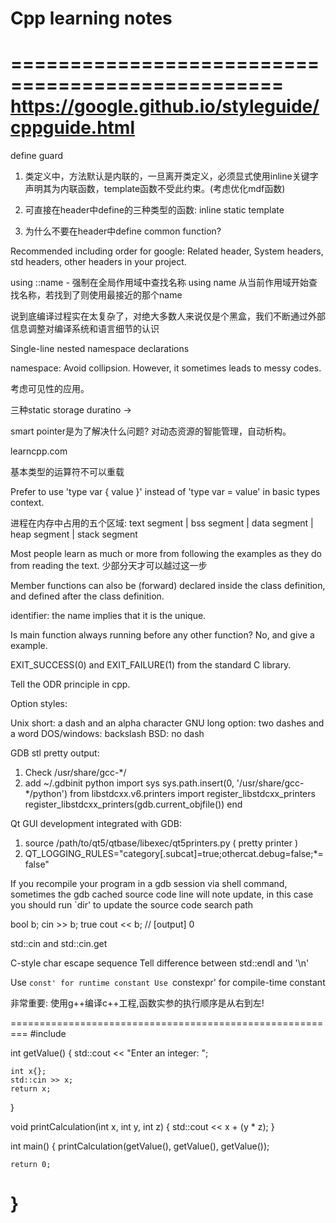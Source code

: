 # Cpp learning notes

=================================================
https://google.github.io/styleguide/cppguide.html
=================================================

define guard


1. 类定义中，方法默认是内联的，一旦离开类定义，必须显式使用inline关键字声明其为内联函数，template函数不受此约束。(考虑优化mdf函数)

2. 可直接在header中define的三种类型的函数: inline static template

3. 为什么不要在header中define common function?


Recommended including order for google:
Related header, System headers, std headers, other headers in your project.

using ::name - 强制在全局作用域中查找名称
using name 从当前作用域开始查找名称，若找到了则使用最接近的那个name

说到底编译过程实在太复杂了，对绝大多数人来说仅是个黑盒，我们不断通过外部信息调整对编译系统和语言细节的认识

Single-line nested namespace declarations

namespace: Avoid collipsion. However, it sometimes leads to messy codes.

考虑可见性的应用。

三种static storage duratino ->

smart pointer是为了解决什么问题? 对动态资源的智能管理，自动析构。

learncpp.com

基本类型的运算符不可以重载

Prefer to use 'type var { value }' instead of 'type var = value' in basic types context.

进程在内存中占用的五个区域:
text segment | bss segment | data segment | heap segment | stack segment

Most people learn as much or more from following the examples as they do from reading the text.
少部分天才可以越过这一步

Member functions can also be (forward) declared inside the class definition, and defined after the class definition.

identifier: the name implies that it is the unique.

Is main function always running before any other function? No, and give a example.

EXIT_SUCCESS(0) and EXIT_FAILURE(1) from the standard C library.

Tell the ODR principle in cpp.

Option styles:

Unix short: a dash and an alpha character
GNU long option: two dashes and a word
DOS/windows: backslash
BSD: no dash

GDB stl pretty output:
1. Check /usr/share/gcc-\*/
2. add ~/.gdbinit
python
import sys
sys.path.insert(0, '/usr/share/gcc-\*/python')
from libstdcxx.v6.printers import register_libstdcxx_printers
register_libstdcxx_printers(gdb.current_objfile())
end

Qt GUI development integrated with GDB:
1. source /path/to/qt5/qtbase/libexec/qt5printers.py ( pretty printer )
2. QT_LOGGING_RULES="category[.subcat]=true;othercat.debug=false;\*=false"


If you recompile your program in a gdb session via shell command,
sometimes the gdb cached source code line will note update, in this case you should
run \`dir' to update the source code search path

bool b; cin >> b;
true<enter>
cout << b; // [output] 0

std::cin and std::cin.get

C-style char escape sequence
Tell difference between std::endl and '\n'

Use `const' for runtime constant
Use `constexpr' for compile-time constant

非常重要: 使用g++编译c++工程,函数实参的执行顺序是从右到左!

=========================================================
#include <iostream>

int getValue()
{
    std::cout << "Enter an integer: ";

    int x{};
    std::cin >> x;
    return x;
}

void printCalculation(int x, int y, int z)
{
    std::cout << x + (y * z);
}

int main()
{
    printCalculation(getValue(), getValue(), getValue());

    return 0;
}
=========================================================
